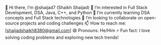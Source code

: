 👋 Hi there, I’m @shaijad7 (Shaikh Shaijad)
👀 I’m interested in Full Stack Development, DSA, Java, C++, and Python
🌱 I’m currently learning  DSA concepts and Full Stack technologies
💞️ I’m looking to collaborate on open-source projects and coding challenges
📫 How to reach me: [shaijadshaikh8380@gmail.com]
😄 Pronouns: He/Him
⚡ Fun fact: I love solving  coding problems and exploring new tech trends!

<!---
shaijad7/shaijad7 is a ✨ special ✨ repository because its `README.md` (this file) appears on your GitHub profile.
You can click the Preview link to take a look at your changes.
--->
